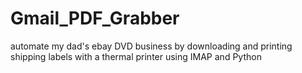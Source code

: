 # Gmail_PDF_Grabber
automate my dad's ebay DVD business by downloading and printing shipping labels with a thermal printer using IMAP and Python
